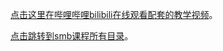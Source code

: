 [点击这里在哔哩哔哩bilibili在线观看配套的教学视频](https://www.bilibili.com/video/BV1Wx4y1x7Nm/)。

[点击跳转到smb课程所有目录](https://chenxiaosong.com/courses/smb/smb.html)。

